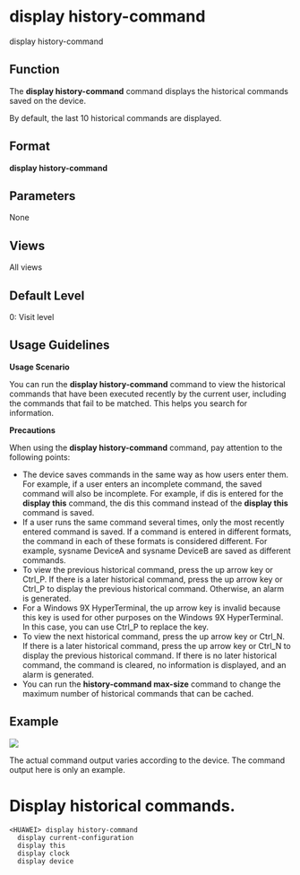 display history-command
=======================

display history-command

Function
--------

The **display history-command** command displays the historical commands saved on the device.

By default, the last 10 historical commands are displayed.



Format
------

**display history-command**



Parameters
----------

None


Views
-----

All views



Default Level
-------------

0: Visit level



Usage Guidelines
----------------

**Usage Scenario**

You can run the **display history-command** command to view the historical commands that have been executed recently by the current user, including the commands that fail to be matched. This helps you search for information.

**Precautions**

When using the **display history-command** command, pay attention to the following points:

* The device saves commands in the same way as how users enter them. For example, if a user enters an incomplete command, the saved command will also be incomplete. For example, if dis is entered for the **display this** command, the dis this command instead of the **display this** command is saved.
* If a user runs the same command several times, only the most recently entered command is saved. If a command is entered in different formats, the command in each of these formats is considered different. For example, sysname DeviceA and sysname DeviceB are saved as different commands.
* To view the previous historical command, press the up arrow key or Ctrl\_P. If there is a later historical command, press the up arrow key or Ctrl\_P to display the previous historical command. Otherwise, an alarm is generated.
* For a Windows 9X HyperTerminal, the up arrow key is invalid because this key is used for other purposes on the Windows 9X HyperTerminal. In this case, you can use Ctrl\_P to replace the key.
* To view the next historical command, press the up arrow key or Ctrl\_N. If there is a later historical command, press the up arrow key or Ctrl\_N to display the previous historical command. If there is no later historical command, the command is cleared, no information is displayed, and an alarm is generated.
* You can run the **history-command max-size** command to change the maximum number of historical commands that can be cached.


Example
-------

![](../public_sys-resources/note_3.0-en-us.png)
 

The actual command output varies according to the device. The command output here is only an example.



# Display historical commands.
```
<HUAWEI> display history-command
  display current-configuration
  display this
  display clock
  display device

```